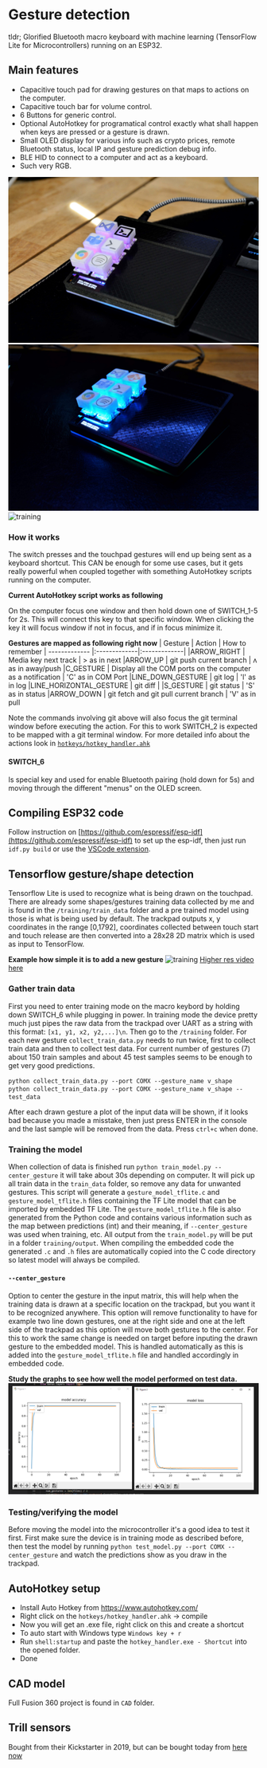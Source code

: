 # Gesture detection
tldr; Glorified Bluetooth macro keyboard with machine learning (TensorFlow Lite for Microcontrollers) running on an ESP32.
## Main features
- Capacitive touch pad for drawing gestures on that maps to actions on the computer.
- Capacitive touch bar for volume control.
- 6 Buttons for generic control.
- Optional AutoHotkey for programatical control exactly what shall happen when keys are pressed or a gesture is drawn.
- Small OLED display for various info such as crypto prices, remote Bluetooth status, local IP and gesture prediction debug info.
- BLE HID to connect to a computer and act as a keyboard.
- Such very RGB.

![training](.github/day.jpg)
![training](.github/rgb.jpg )
![training](.github/demo.gif)

### How it works
The switch presses and the touchpad gestures will end up being sent as a keyboard shortcut. This CAN be enough for some use cases, but it gets really powerful when coupled together with something AutoHotkey scripts running on the computer.

**Current AutoHotkey script works as following**

On the computer focus one window and then hold down one of SWITCH_1-5 for 2s. This will connect this key to that specific window. When clicking the key it will focus window if not in focus, and if in focus minimize it.

**Gestures are mapped as following right now**
| Gesture        | Action | How to remember
| ------------- |:-------------|:-------------| 
|ARROW_RIGHT | Media key next track | > as in next
|ARROW_UP | git push current branch | ʌ as in away/push
|C_GESTURE | Display all the COM ports on the computer as a notification | 'C' as in COM Port
|LINE_DOWN_GESTURE | git log | 'l' as in log
|LINE_HORIZONTAL_GESTURE | git diff | 
|S_GESTURE | git status | 'S' as in status
|ARROW_DOWN | git fetch and git pull current branch | 'V' as in pull

Note the commands involving git above will also focus the git terminal window before executing the action. For this to work SWITCH_2 is expected to be mapped with a git terminal window. For more detailed info about the actions look in 
[`hotkeys/hotkey_handler.ahk`](hotkeys/hotkey_handler.ahk)


#### SWITCH_6
Is special key and used for enable Bluetooth pairing (hold down for 5s) and moving through the different "menus" on the OLED screen.

## Compiling ESP32 code
Follow instruction on [https://github.com/espressif/esp-idf](https://github.com/espressif/esp-idf) to set up the esp-idf, then just run `idf.py build` or use the [VSCode extension](https://github.com/espressif/vscode-esp-idf-extension).

## Tensorflow gesture/shape detection
Tensorflow Lite is used to recognize what is being drawn on the touchpad. There are already some shapes/gestures training data collected by me and is found in the `/training/train_data` folder and a pre trained model using those is what is being used by default. The trackpad outputs x, y coordinates in the range [0,1792], coordinates collected between touch start and touch release are then converted into a 28x28 2D matrix which is used as input to TensorFlow.

**Example how simple it is to add a new gesture**
![training](.github/done.gif)
[Higher res video here](https://youtu.be/cg1-SUCJ2Vs)

### Gather train data
First you need to enter training mode on the macro keybord by holding down SWITCH_6 while plugging in power. In training mode the device pretty much just pipes the raw data from the trackpad over UART as a string with this format: `[x1, y1, x2, y2,...]\n`. Then go to the  `/training` folder. For each new gesture `collect_train_data.py` needs to run twice, first to collect train data and then to collect test data. For current number of gestures (7) about 150 train samples and about 45 test samples seems to be enough to get very good predictions.

    python collect_train_data.py --port COMX --gesture_name v_shape
    python collect_train_data.py --port COMX --gesture_name v_shape --test_data

After each drawn gesture a plot of the input data will be shown, if it looks bad because you made a misstake, then just press ENTER in the console and the last sample will be removed from the data. Press `ctrl+c` when done.

### Training the model
When collection of data is finished run `python train_model.py --center_gesture` it will take about 30s depending on computer. It will pick up all train data in the `train_data` folder, so remove any data for unwanted gestures. This script will generate a `gesture_model_tflite.c` and `gesture_model_tflite.h` files containing the TF Lite model that can be imported by embedded TF Lite. The `gesture_model_tflite.h` file is also generated from the Python code and contains various information such as the map between predictions (int) and their meaning, if `--center_gesture` was used when training, etc. All output from the `train_model.py` will be put in a folder `training/output`. When compiling the embedded code the generated `.c` and `.h` files are automatically copied into the C code directory so latest model will always be compiled.

#### `--center_gesture`
Option to center the gesture in the input matrix, this will help when the training data is drawn at a specific location on the trackpad, but you want it to be recognized anywhere. This option will remove functionality to have for example two line down gestures, one at the right side and one at the left side of the trackpad as this option will move both gestures to the center. For this to work the same change is needed on target before inputing the drawn gesture to the embedded model. This is handled automatically as this is added into the `gesture_model_tflite.h` file and handled accordingly in embedded code.

**Study the graphs to see how well the model performed on test data.**
![training](.github/training.png)

### Testing/verifying the model
Before moving the model into the microcontroller it's a good idea to test it first. First make sure the device is in training mode as described before, then test the model by running `python test_model.py --port COMX --center_gesture` and watch the predictions show as you draw in the trackpad.

## AutoHotkey setup
- Install Auto Hotkey from https://www.autohotkey.com/
- Right click on the `hotkeys/hotkey_handler.ahk` -> compile
- Now you will get an .exe file, right click on this and create a shortcut
- To auto start with Windows type `Windows key + r`
- Run `shell:startup` and paste the `hotkey_handler.exe - Shortcut` into the opened folder.
- Done

## CAD model
Full Fusion 360 project is found in `CAD` folder.

## Trill sensors
Bought from their Kickstarter in 2019, but can be bought today from [here now](https://bela.io/products/trill/)
